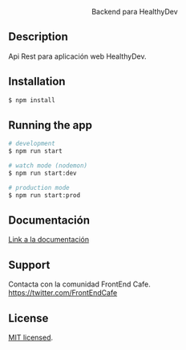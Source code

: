 <p align="center">
  Backend para HealthyDev
</p>

## Description

 Api Rest para aplicación web HealthyDev.

## Installation

```bash
$ npm install
```

## Running the app

```bash
# development
$ npm run start

# watch mode (nodemon)
$ npm run start:dev

# production mode
$ npm run start:prod
```

## Documentación

[Link a la documentación](docs/Documentation.md)

## Support

Contacta con la comunidad FrontEnd Cafe. https://twitter.com/FrontEndCafe

## License

  [MIT licensed](LICENSE).
